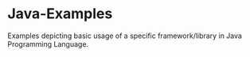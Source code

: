# Java-Examples
Examples depicting basic usage of a specific framework/library in Java Programming Language.
